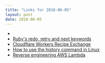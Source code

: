 ```yaml
---
title: "Links for 2018-06-05"
layout: post
date: 2018-06-05
---
```


* []()
* [Ruby's redo, retry and next keywords](https://blog.appsignal.com/2018/06/05/redo-retry-next.html)
* [Cloudflare Workers Recipe Exchange](https://blog.cloudflare.com/cloudflare-workers-recipe-exchange/)
* [How to use the history command in Linux](https://opensource.com/article/18/6/history-command)
* [Reverse engineering AWS Lambda](https://www.denialof.services/lambda/)
